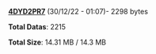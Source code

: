 [**4DYD2PR7**](/data/4DYD2PR7.txt) (30/12/22 - 01:07)- 2298 bytes

**Total Datas**: 2215

**Total Size**: 14.31 MB / 14.3 MB